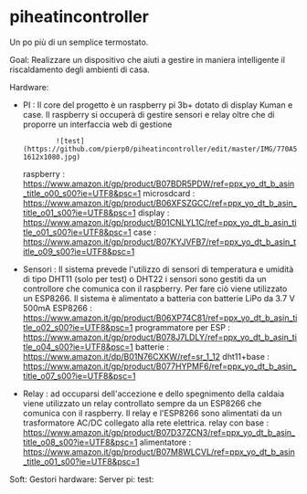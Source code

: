 # piheatincontroller

Un po più di un semplice termostato.

Goal:
  Realizzare un dispositivo che aiuti a gestire in maniera intelligente il riscaldamento degli ambienti di casa.
  
Hardware:
  - PI : Il core del progetto è un raspberry pi 3b+ dotato di display Kuman e case. Il raspberry si occuperà di gestire sensori e relay oltre che di proporre un interfaccia web di gestione
                
                ![test](https://github.com/pierp0/piheatincontroller/edit/master/IMG/770A5842-1612x1080.jpg)
    raspberry   : https://www.amazon.it/gp/product/B07BDR5PDW/ref=ppx_yo_dt_b_asin_title_o00_s00?ie=UTF8&psc=1
    microsdcard : https://www.amazon.it/gp/product/B06XFSZGCC/ref=ppx_yo_dt_b_asin_title_o01_s00?ie=UTF8&psc=1
    display     : https://www.amazon.it/gp/product/B01CNLYL1C/ref=ppx_yo_dt_b_asin_title_o01_s00?ie=UTF8&psc=1
    case        : https://www.amazon.it/gp/product/B07KYJVFB7/ref=ppx_yo_dt_b_asin_title_o09_s00?ie=UTF8&psc=1
  
  - Sensori : Il sistema prevede l'utilizzo di sensori di temperatura e umidità di tipo DHT11 (solo per test) o DHT22 i sensori sono gestiti da un controllore che comunica con il raspberry. Per fare ciò viene utilizzato un ESP8266. Il sistema è alimentato a batteria con batterie LiPo da 3.7 V 500mA
    ESP8266     : https://www.amazon.it/gp/product/B06XP74C81/ref=ppx_yo_dt_b_asin_title_o02_s00?ie=UTF8&psc=1
    programmatore per ESP : https://www.amazon.it/gp/product/B078J7LDLY/ref=ppx_yo_dt_b_asin_title_o04_s00?ie=UTF8&psc=1
    batterie    : https://www.amazon.it/dp/B01N76CXKW/ref=sr_1_12
    dht11+base  : https://www.amazon.it/gp/product/B077HYPMF6/ref=ppx_yo_dt_b_asin_title_o07_s00?ie=UTF8&psc=1
  
  - Relay : ad occuparsi dell'accezione e dello spegnimento della caldaia viene utilizzato un relay controllato sempre da un ESP8266 che comunica con il raspberry. Il relay e l'ESP8266 sono alimentati da un trasformatore AC/DC collegato alla rete elettrica.
    relay con base : https://www.amazon.it/gp/product/B07D37ZCN3/ref=ppx_yo_dt_b_asin_title_o08_s00?ie=UTF8&psc=1
    alimentatore   : https://www.amazon.it/gp/product/B07M8WLCVL/ref=ppx_yo_dt_b_asin_title_o01_s00?ie=UTF8&psc=1
    
Soft:
  Gestori hardware: 
  Server pi:
  test:
